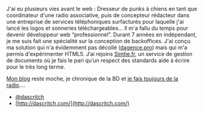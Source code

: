 J'ai eu plusieurs vies avant le web : Dresseur de punks à chiens en tant que coordinateur d'une radio associative, puis de concepteur rédacteur dans une entreprise de services téléphoniques surfacturés pour laquelle j'ai lancé les logos et sonneries téléchargeables… Il m'a fallu du temps pour devenir développeur web “professionnel”. Durant 7 années en indépendant, je me suis fait une spécialité sur la conception de backoffices. J'ai conçu ma solution qui n'a évidemment pas décollé ([dagence.pro](http://dagence.pro/)) mais qui m'a permis d'expérimenter HTML5. J’ai rejoins [Simtie.fr](http://www.simtie.com/), un service de gestion de documents où je fais le pari qu’un respect des standards aide à écrire pour le très long terme.

[Mon blog](http://dascritch.net/) reste moche, je chronique de la BD et [je fais toujours de la radio](http://supplementweekend.fr/)....

- [@dascritch](https://twitter.com/dascritch)
- [http://dascritch.com/](http://dascritch.com/)

